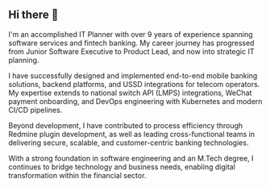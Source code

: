 ## Hi there 👋

I'm an accomplished IT Planner with over 9 years of experience spanning software services and fintech banking. My career journey has progressed from Junior Software Executive to Product Lead, and now into strategic IT planning.

I have successfully designed and implemented end-to-end mobile banking solutions, backend platforms, and USSD integrations for telecom operators. My expertise extends to national switch API (LMPS) integrations, WeChat payment onboarding, and DevOps engineering with Kubernetes and modern CI/CD pipelines.

Beyond development, I have contributed to process efficiency through Redmine plugin development, as well as leading cross-functional teams in delivering secure, scalable, and customer-centric banking technologies.

With a strong foundation in software engineering and an M.Tech degree, I continues to bridge technology and business needs, enabling digital transformation within the financial sector.

<!--
**durganageswararao-bandi/durganageswararao-bandi** is a ✨ _special_ ✨ repository because its `README.md` (this file) appears on your GitHub profile.

Here are some ideas to get you started:

- 🔭 I’m currently working on ...
- 🌱 I’m currently learning ...
- 👯 I’m looking to collaborate on ...
- 🤔 I’m looking for help with ...
- 💬 Ask me about ...
- 📫 How to reach me: ...
- 😄 Pronouns: ...
- ⚡ Fun fact: ...
-->
